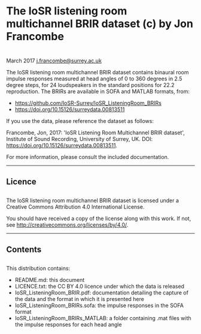 # The IoSR listening room multichannel BRIR dataset (c) by Jon Francombe
# 
March 2017 j.francombe@surrey.ac.uk

The IoSR listening room multichannel BRIR dataset contains binaural room impulse responses measured at head angles of 0 to 360 degrees in 2.5 degree steps, for 24 loudspeakers in the standard positions for 22.2 reproduction. The BRIRs are available in SOFA and MATLAB formats, from:

* https://github.com/IoSR-Surrey/IoSR_ListeningRoom_BRIRs
* https://doi.org/10.15126/surreydata.00813511

If you use the data, please reference the dataset as follows:

Francombe, Jon, 2017: 'IoSR Listening Room Multichannel BRIR dataset', Institute of Sound Recording, University of Surrey, UK. DOI: https://doi.org/10.15126/surreydata.00813511.

For more information, please consult the included documentation.

**********************************************************************
## Licence
## 
The IoSR listening room multichannel BRIR dataset is licensed under a Creative Commons Attribution 4.0 International License.

You should have received a copy of the license along with this work. If not, see <http://creativecommons.org/licenses/by/4.0/>.

**********************************************************************

## Contents
## 
This distribution contains:

* README.md: this document
* LICENCE.txt: the CC BY 4.0 licence under which the data is released
* IoSR_ListeningRoom_BRIR.pdf: documentation detailing the capture of the data and the format in which it is presented here 
* IoSR_ListeningRoom_BRIRs.sofa: the impulse responses in the SOFA format
* IoSR_ListeningRoom_BRIRs_MATLAB: a folder containing .mat files with the impulse responses for each head angle
